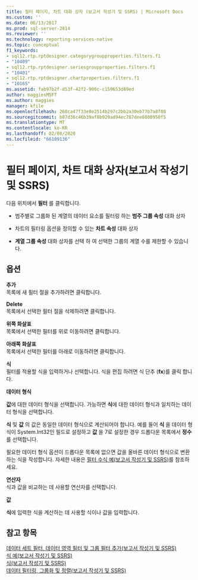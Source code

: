 ```yaml
---
title: 필터 페이지, 차트 대화 상자 (보고서 작성기 및 SSRS) | Microsoft Docs
ms.custom: ''
ms.date: 06/13/2017
ms.prod: sql-server-2014
ms.reviewer: ''
ms.technology: reporting-services-native
ms.topic: conceptual
f1_keywords:
- sql12.rtp.rptdesigner.categorygroupproperties.filters.f1
- "10409"
- sql12.rtp.rptdesigner.seriesgroupproperties.filters.f1
- "10401"
- sql12.rtp.rptdesigner.chartproperties.filters.f1
- "10165"
ms.assetid: fab97b2f-d53f-42f2-900c-c159653d89ed
author: maggiesMSFT
ms.author: maggies
manager: kfile
ms.openlocfilehash: 268ca47f33e8e2514b297c2bb2a30eb77b7a8f08
ms.sourcegitcommit: b87d36c46b39af8b929ad94ec707dee8800950f5
ms.translationtype: MT
ms.contentlocale: ko-KR
ms.lasthandoff: 02/08/2020
ms.locfileid: "66109136"
---
```

# <a name="filters-page-chart-dialog-boxes-report-builder-and-ssrs"></a>필터 페이지, 차트 대화 상자(보고서 작성기 및 SSRS)
  다음 위치에서 **필터** 를 클릭합니다.  
  
-   범주별로 그룹화 된 계열의 데이터 요소를 필터링 하는 **범주 그룹 속성** 대화 상자  
  
-   차트의 필터링 옵션을 정의할 수 있는 **차트 속성** 대화 상자  
  
-   **계열 그룹 속성** 대화 상자를 선택 하 여 선택한 그룹의 계열 수를 제한할 수 있습니다.  
  
## <a name="options"></a>옵션  
 **추가**  
 목록에 새 필터 절을 추가하려면 클릭합니다.  
  
 **Delete**  
 목록에서 선택한 필터 절을 삭제하려면 클릭합니다.  
  
 **위쪽 화살표**  
 목록에서 선택한 필터를 위로 이동하려면 클릭합니다.  
  
 **아래쪽 화살표**  
 목록에서 선택한 필터를 아래로 이동하려면 클릭합니다.  
  
 **식**  
 필터를 적용할 식을 입력하거나 선택합니다. 식을 편집 하려면 식 단추 (**fx**)를 클릭 합니다.  
  
 **데이터 형식**  
 
  **값**에 대한 데이터 형식을 선택합니다. 가능하면 **식**에 대한 데이터 형식과 일치하는 데이터 형식을 선택합니다.  
  
 
  **식** 및 **값** 의 값은 동일한 데이터 형식으로 계산되어야 합니다. 예를 들어 **식** 을 데이터 형식이 System.Int32인 필드로 설정하고 **값** 을 7로 설정한 경우 드롭다운 목록에서 **정수**를 선택합니다.  
  
 필요한 데이터 형식 옵션이 드롭다운 목록에 없으면 값을 올바른 데이터 형식으로 변환하는 식을 작성합니다. 자세한 내용은 [필터 수식 예&#40;보고서 작성기 및 SSRS&#41;](report-design/filter-equation-examples-report-builder-and-ssrs.md)를 참조하세요.  
  
 **연산자**  
 식과 값을 비교하는 데 사용할 연산자를 선택합니다.  
  
 **값**  
 
  **식**에 입력한 식을 계산하는 데 사용할 식이나 값을 입력합니다.  
  
## <a name="see-also"></a>참고 항목  
 [데이터 세트 필터, 데이터 영역 필터 및 그룹 필터 추가&#40;보고서 작성기 및 SSRS&#41;](report-design/add-dataset-filters-data-region-filters-and-group-filters.md)   
 [식 예&#40;보고서 작성기 및 SSRS&#41;](report-design/expression-examples-report-builder-and-ssrs.md)   
 [식&#40;보고서 작성기 및 SSRS&#41;](report-design/expressions-report-builder-and-ssrs.md)   
 [데이터 필터링, 그룹화 및 정렬&#40;보고서 작성기 및 SSRS&#41;](report-design/filter-group-and-sort-data-report-builder-and-ssrs.md)  
  
  
